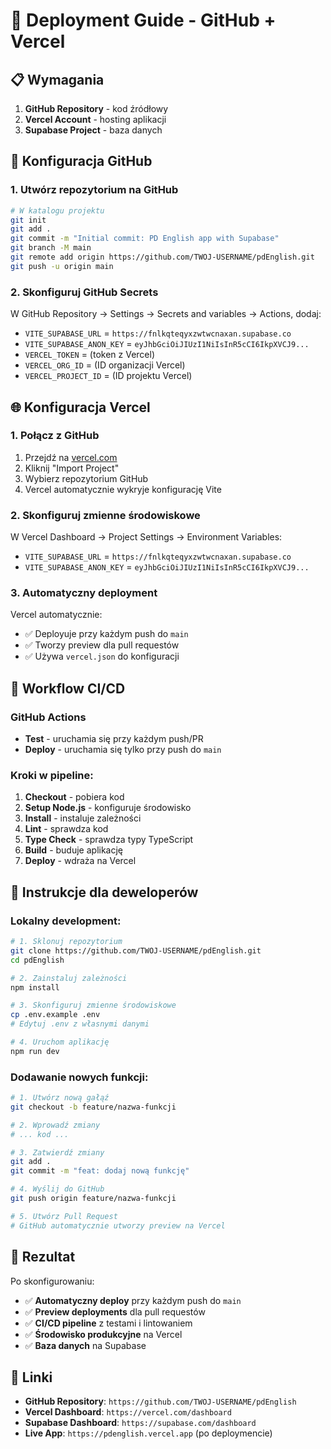 # 🚀 Deployment Guide - GitHub + Vercel

## 📋 Wymagania

1. **GitHub Repository** - kod źródłowy
2. **Vercel Account** - hosting aplikacji
3. **Supabase Project** - baza danych

## 🔧 Konfiguracja GitHub

### 1. Utwórz repozytorium na GitHub
```bash
# W katalogu projektu
git init
git add .
git commit -m "Initial commit: PD English app with Supabase"
git branch -M main
git remote add origin https://github.com/TWOJ-USERNAME/pdEnglish.git
git push -u origin main
```

### 2. Skonfiguruj GitHub Secrets
W GitHub Repository → Settings → Secrets and variables → Actions, dodaj:

- `VITE_SUPABASE_URL` = `https://fnlkqteqyxzwtwcnaxan.supabase.co`
- `VITE_SUPABASE_ANON_KEY` = `eyJhbGciOiJIUzI1NiIsInR5cCI6IkpXVCJ9...`
- `VERCEL_TOKEN` = (token z Vercel)
- `VERCEL_ORG_ID` = (ID organizacji Vercel)
- `VERCEL_PROJECT_ID` = (ID projektu Vercel)

## 🌐 Konfiguracja Vercel

### 1. Połącz z GitHub
1. Przejdź na [vercel.com](https://vercel.com)
2. Kliknij "Import Project"
3. Wybierz repozytorium GitHub
4. Vercel automatycznie wykryje konfigurację Vite

### 2. Skonfiguruj zmienne środowiskowe
W Vercel Dashboard → Project Settings → Environment Variables:

- `VITE_SUPABASE_URL` = `https://fnlkqteqyxzwtwcnaxan.supabase.co`
- `VITE_SUPABASE_ANON_KEY` = `eyJhbGciOiJIUzI1NiIsInR5cCI6IkpXVCJ9...`

### 3. Automatyczny deployment
Vercel automatycznie:
- ✅ Deployuje przy każdym push do `main`
- ✅ Tworzy preview dla pull requestów
- ✅ Używa `vercel.json` do konfiguracji

## 🔄 Workflow CI/CD

### GitHub Actions
- **Test** - uruchamia się przy każdym push/PR
- **Deploy** - uruchamia się tylko przy push do `main`

### Kroki w pipeline:
1. **Checkout** - pobiera kod
2. **Setup Node.js** - konfiguruje środowisko
3. **Install** - instaluje zależności
4. **Lint** - sprawdza kod
5. **Type Check** - sprawdza typy TypeScript
6. **Build** - buduje aplikację
7. **Deploy** - wdraża na Vercel

## 📝 Instrukcje dla deweloperów

### Lokalny development:
```bash
# 1. Sklonuj repozytorium
git clone https://github.com/TWOJ-USERNAME/pdEnglish.git
cd pdEnglish

# 2. Zainstaluj zależności
npm install

# 3. Skonfiguruj zmienne środowiskowe
cp .env.example .env
# Edytuj .env z własnymi danymi

# 4. Uruchom aplikację
npm run dev
```

### Dodawanie nowych funkcji:
```bash
# 1. Utwórz nową gałąź
git checkout -b feature/nazwa-funkcji

# 2. Wprowadź zmiany
# ... kod ...

# 3. Zatwierdź zmiany
git add .
git commit -m "feat: dodaj nową funkcję"

# 4. Wyślij do GitHub
git push origin feature/nazwa-funkcji

# 5. Utwórz Pull Request
# GitHub automatycznie utworzy preview na Vercel
```

## 🎯 Rezultat

Po skonfigurowaniu:
- ✅ **Automatyczny deploy** przy każdym push do `main`
- ✅ **Preview deployments** dla pull requestów
- ✅ **CI/CD pipeline** z testami i lintowaniem
- ✅ **Środowisko produkcyjne** na Vercel
- ✅ **Baza danych** na Supabase

## 🔗 Linki

- **GitHub Repository**: `https://github.com/TWOJ-USERNAME/pdEnglish`
- **Vercel Dashboard**: `https://vercel.com/dashboard`
- **Supabase Dashboard**: `https://supabase.com/dashboard`
- **Live App**: `https://pdenglish.vercel.app` (po deploymencie)
